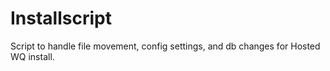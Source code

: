 # Installscript
Script to handle file movement, config settings, and db changes for Hosted WQ install.
